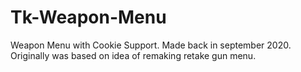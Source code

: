 # Tk-Weapon-Menu
Weapon Menu with Cookie Support. Made back in september 2020. Originally was based on idea of remaking retake gun menu.
